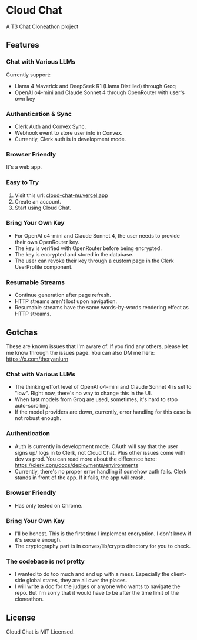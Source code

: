 # Cloud Chat

A T3 Chat Cloneathon project

## Features

### Chat with Various LLMs

Currently support:

- Llama 4 Maverick and DeepSeek R1 (Llama Distilled) through Groq
- OpenAI o4-mini and Claude Sonnet 4 through OpenRouter with user's own key

### Authentication & Sync

- Clerk Auth and Convex Sync.
- Webhook event to store user info in Convex.
- Currently, Clerk auth is in development mode.

### Browser Friendly

It's a web app.

### Easy to Try

1. Visit this url: [cloud-chat-nu.vercel.app](https://cloud-chat-nu.vercel.app/)
2. Create an account.
3. Start using Cloud Chat.

### Bring Your Own Key

- For OpenAI o4-mini and Claude Sonnet 4, the user needs to provide their own OpenRouter key.
- The key is verified with OpenRouter before being encrypted.
- The key is encrypted and stored in the database.
- The user can revoke their key through a custom page in the Clerk UserProfile component.

### Resumable Streams

- Continue generation after page refresh.
- HTTP streams aren't lost upon navigation.
- Resumable streams have the same words-by-words rendering effect as HTTP streams.

## Gotchas

These are known issues that I'm aware of. If you find any others, please let me know through the issues page. You can also DM me here: https://x.com/theryanlurn

### Chat with Various LLMs

- The thinking effort level of OpenAI o4-mini and Claude Sonnet 4 is set to "low". Right now, there's no way to change this in the UI.
- When fast models from Groq are used, sometimes, it's hard to stop auto-scrolling.
- If the model providers are down, currently, error handling for this case is not robust enough.

### Authentication

- Auth is currently in development mode. OAuth will say that the user signs up/ logs in to Clerk, not Cloud Chat. Plus other issues come with dev vs prod. You can read more about the difference here: https://clerk.com/docs/deployments/environments
- Currently, there's no proper error handling if somehow auth fails. Clerk stands in front of the app. If it fails, the app will crash.

### Browser Friendly

- Has only tested on Chrome.

### Bring Your Own Key

- I'll be honest. This is the first time I implement encryption. I don't know if it's secure enough.
- The cryptography part is in convex/lib/crypto directory for you to check.

### The codebase is not pretty

- I wanted to do too much and end up with a mess. Especially the client-side global states, they are all over the places.
- I will write a doc for the judges or anyone who wants to navigate the repo. But I'm sorry that it would have to be after the time limit of the cloneathon.

## License

Cloud Chat is MIT Licensed.

